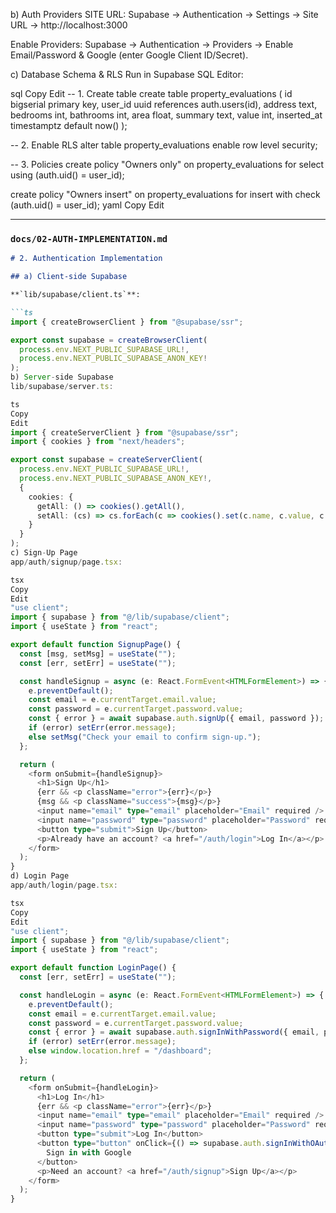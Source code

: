 b) Auth Providers
SITE URL:
Supabase → Authentication → Settings → Site URL → http://localhost:3000

Enable Providers:
Supabase → Authentication → Providers → Enable Email/Password & Google (enter Google Client ID/Secret).

c) Database Schema & RLS
Run in Supabase SQL Editor:

sql
Copy
Edit
-- 1. Create table
create table property_evaluations (
  id bigserial primary key,
  user_id uuid references auth.users(id),
  address text,
  bedrooms int,
  bathrooms int,
  area float,
  summary text,
  value int,
  inserted_at timestamptz default now()
);

-- 2. Enable RLS
alter table property_evaluations enable row level security;

-- 3. Policies
create policy "Owners only" 
  on property_evaluations 
  for select 
  using (auth.uid() = user_id);

create policy "Owners insert" 
  on property_evaluations 
  for insert 
  with check (auth.uid() = user_id);
yaml
Copy
Edit

---

### `docs/02-AUTH-IMPLEMENTATION.md`

```markdown
# 2. Authentication Implementation

## a) Client-side Supabase

**`lib/supabase/client.ts`**:

```ts
import { createBrowserClient } from "@supabase/ssr";

export const supabase = createBrowserClient(
  process.env.NEXT_PUBLIC_SUPABASE_URL!,
  process.env.NEXT_PUBLIC_SUPABASE_ANON_KEY!
);
b) Server-side Supabase
lib/supabase/server.ts:

ts
Copy
Edit
import { createServerClient } from "@supabase/ssr";
import { cookies } from "next/headers";

export const supabase = createServerClient(
  process.env.NEXT_PUBLIC_SUPABASE_URL!,
  process.env.NEXT_PUBLIC_SUPABASE_ANON_KEY!,
  {
    cookies: {
      getAll: () => cookies().getAll(),
      setAll: (cs) => cs.forEach(c => cookies().set(c.name, c.value, c.options)),
    }
  }
);
c) Sign-Up Page
app/auth/signup/page.tsx:

tsx
Copy
Edit
"use client";
import { supabase } from "@/lib/supabase/client";
import { useState } from "react";

export default function SignupPage() {
  const [msg, setMsg] = useState("");
  const [err, setErr] = useState("");

  const handleSignup = async (e: React.FormEvent<HTMLFormElement>) => {
    e.preventDefault();
    const email = e.currentTarget.email.value;
    const password = e.currentTarget.password.value;
    const { error } = await supabase.auth.signUp({ email, password });
    if (error) setErr(error.message);
    else setMsg("Check your email to confirm sign-up.");
  };

  return (
    <form onSubmit={handleSignup}>
      <h1>Sign Up</h1>
      {err && <p className="error">{err}</p>}
      {msg && <p className="success">{msg}</p>}
      <input name="email" type="email" placeholder="Email" required />
      <input name="password" type="password" placeholder="Password" required />
      <button type="submit">Sign Up</button>
      <p>Already have an account? <a href="/auth/login">Log In</a></p>
    </form>
  );
}
d) Login Page
app/auth/login/page.tsx:

tsx
Copy
Edit
"use client";
import { supabase } from "@/lib/supabase/client";
import { useState } from "react";

export default function LoginPage() {
  const [err, setErr] = useState("");

  const handleLogin = async (e: React.FormEvent<HTMLFormElement>) => {
    e.preventDefault();
    const email = e.currentTarget.email.value;
    const password = e.currentTarget.password.value;
    const { error } = await supabase.auth.signInWithPassword({ email, password });
    if (error) setErr(error.message);
    else window.location.href = "/dashboard";
  };

  return (
    <form onSubmit={handleLogin}>
      <h1>Log In</h1>
      {err && <p className="error">{err}</p>}
      <input name="email" type="email" placeholder="Email" required />
      <input name="password" type="password" placeholder="Password" required />
      <button type="submit">Log In</button>
      <button type="button" onClick={() => supabase.auth.signInWithOAuth({ provider: "google" })}>
        Sign in with Google
      </button>
      <p>Need an account? <a href="/auth/signup">Sign Up</a></p>
    </form>
  );
}
